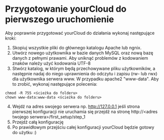 Przygotowanie yourCloud do pierwszego uruchomienie
==================================================

Aby poprawnie przygotować yourCloud do działania wykonaj następujące kroki:

1. Skopiuj wszystkie pliki do głównego katalogu Apache lub ngnix. 
2. Utwórz nowego użytkownika w bazie danych MySQL oraz nową bazę danych z pełnymi prawami. Aby uniknąć problemów z kodowaniem znaków należy użyć kodowania UTF-8
3. Stwórz katalog, w którym będą przechowywane pliku użytkowników, a następnie nadaj do niego uprawnienia do odczytu i zapisu (rw- lub rwx) dla użytkownika serwera www. W przypadku apache2 "www-data". Aby to zrobić, wykonaj następujące polecenia:
```
chmod -R 755 <ścieżka do folderu>
chown www-data:www-data <ścieżka do folderu>
```
4. Wejdź na adres swojego serwera np. http://127.0.0.1 jeśli strona pierwszej konfiguracji nie uruchamia się przejdź na stronę http://\<adres twojego serwera\>/first_setup/step_1
5. Przejdź całą konfigurację
6. Po prawidłowym przejściu całej konfiguracji yourCloud będzie gotowy do użytku :)
